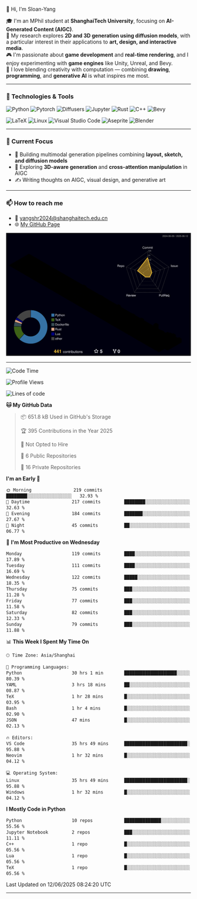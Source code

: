 👋 Hi, I'm Sloan-Yang

🎓 I'm an MPhil student at **ShanghaiTech University**, focusing on **AI-Generated Content (AIGC)**.  
🧠 My research explores **2D and 3D generation using diffusion models**, with a particular interest in their applications to **art, design, and interactive media**.  
🎮 I'm passionate about **game development** and **real-time rendering**, and I enjoy experimenting with **game engines** like Unity, Unreal, and Bevy.  
🎨 I love blending creativity with computation — combining **drawing**, **programming**, and **generative AI** is what inspires me most.

---

### 🧰 Technologies & Tools

![Python](https://img.shields.io/badge/python-%233776AB.svg?style=for-the-badge&logo=python&logoColor=white)
![Pytorch](https://img.shields.io/badge/pytorch-%23EE4C2C.svg?style=for-the-badge&logo=pytorch&logoColor=white)
![Diffusers](https://img.shields.io/badge/diffusers-HuggingFace-yellow?style=for-the-badge&logo=huggingface&logoColor=black)
![Jupyter](https://img.shields.io/badge/Jupyter-%23F37626.svg?style=for-the-badge&logo=Jupyter&logoColor=white)
![Rust](https://img.shields.io/badge/Rust-%23000000.svg?style=for-the-badge&logo=rust&logoColor=white)
![C++](https://img.shields.io/badge/C++-%2300599C.svg?style=for-the-badge&logo=c%2B%2B&logoColor=white)
![Bevy](https://img.shields.io/badge/Bevy-000000.svg?style=for-the-badge&logo=bevy&logoColor=white)

![LaTeX](https://img.shields.io/badge/LaTeX-47A141?style=for-the-badge&logo=latex&logoColor=white)
![Linux](https://img.shields.io/badge/Linux-FCC624?style=for-the-badge&logo=linux&logoColor=black)
![Visual Studio Code](https://img.shields.io/badge/VSCode-0078d7.svg?style=for-the-badge&logo=visual-studio-code&logoColor=white)
![Aseprite](https://img.shields.io/badge/Aseprite-FFFFFF?style=for-the-badge&logo=Aseprite&logoColor=%237D929E)
![Blender](https://img.shields.io/badge/Blender-F5792A?style=for-the-badge&logo=blender&logoColor=white)

---

### 🔭 Current Focus

- 🎨 Building multimodal generation pipelines combining **layout, sketch, and diffusion models**
- 🧪 Exploring **3D-aware generation** and **cross-attention manipulation** in AIGC
- ✍️ Writing thoughts on AIGC, visual design, and generative art

---

### 📫 How to reach me

- 📧 <a href="mailto:yangshr2024@shanghaitech.edu.cn">yangshr2024@shanghaitech.edu.cn</a>
- 🌐 [My GitHub Page](https://sloan-yang.github.io)  



![3D Profile](https://raw.githubusercontent.com/Sloan-Yang/Sloan-Yang/main/profile-3d-contrib/profile-night-rainbow.svg)

---


<!--START_SECTION:waka-->
![Code Time](http://img.shields.io/badge/Code%20Time-210%20hrs%2015%20mins-blue)

![Profile Views](http://img.shields.io/badge/Profile%20Views-20-blue)

![Lines of code](https://img.shields.io/badge/From%20Hello%20World%20I%27ve%20Written-2.0%20million%20lines%20of%20code-blue)

**🐱 My GitHub Data** 

> 📦 651.8 kB Used in GitHub's Storage 
 > 
> 🏆 395 Contributions in the Year 2025
 > 
> 🚫 Not Opted to Hire
 > 
> 📜 6 Public Repositories 
 > 
> 🔑 16 Private Repositories 
 > 
**I'm an Early 🐤** 

```text
🌞 Morning                219 commits         ████████░░░░░░░░░░░░░░░░░   32.93 % 
🌆 Daytime                217 commits         ████████░░░░░░░░░░░░░░░░░   32.63 % 
🌃 Evening                184 commits         ███████░░░░░░░░░░░░░░░░░░   27.67 % 
🌙 Night                  45 commits          ██░░░░░░░░░░░░░░░░░░░░░░░   06.77 % 
```
📅 **I'm Most Productive on Wednesday** 

```text
Monday                   119 commits         ████░░░░░░░░░░░░░░░░░░░░░   17.89 % 
Tuesday                  111 commits         ████░░░░░░░░░░░░░░░░░░░░░   16.69 % 
Wednesday                122 commits         █████░░░░░░░░░░░░░░░░░░░░   18.35 % 
Thursday                 75 commits          ███░░░░░░░░░░░░░░░░░░░░░░   11.28 % 
Friday                   77 commits          ███░░░░░░░░░░░░░░░░░░░░░░   11.58 % 
Saturday                 82 commits          ███░░░░░░░░░░░░░░░░░░░░░░   12.33 % 
Sunday                   79 commits          ███░░░░░░░░░░░░░░░░░░░░░░   11.88 % 
```


📊 **This Week I Spent My Time On** 

```text
🕑︎ Time Zone: Asia/Shanghai

💬 Programming Languages: 
Python                   30 hrs 1 min        ████████████████████░░░░░   80.39 % 
YAML                     3 hrs 18 mins       ██░░░░░░░░░░░░░░░░░░░░░░░   08.87 % 
TeX                      1 hr 28 mins        █░░░░░░░░░░░░░░░░░░░░░░░░   03.95 % 
Bash                     1 hr 4 mins         █░░░░░░░░░░░░░░░░░░░░░░░░   02.90 % 
JSON                     47 mins             █░░░░░░░░░░░░░░░░░░░░░░░░   02.13 % 

🔥 Editors: 
VS Code                  35 hrs 49 mins      ████████████████████████░   95.88 % 
Neovim                   1 hr 32 mins        █░░░░░░░░░░░░░░░░░░░░░░░░   04.12 % 

💻 Operating System: 
Linux                    35 hrs 49 mins      ████████████████████████░   95.88 % 
Windows                  1 hr 32 mins        █░░░░░░░░░░░░░░░░░░░░░░░░   04.12 % 
```

**I Mostly Code in Python** 

```text
Python                   10 repos            ██████████████░░░░░░░░░░░   55.56 % 
Jupyter Notebook         2 repos             ███░░░░░░░░░░░░░░░░░░░░░░   11.11 % 
C++                      1 repo              █░░░░░░░░░░░░░░░░░░░░░░░░   05.56 % 
Lua                      1 repo              █░░░░░░░░░░░░░░░░░░░░░░░░   05.56 % 
TeX                      1 repo              █░░░░░░░░░░░░░░░░░░░░░░░░   05.56 % 
```




 Last Updated on 12/06/2025 08:24:20 UTC
<!--END_SECTION:waka-->

---






